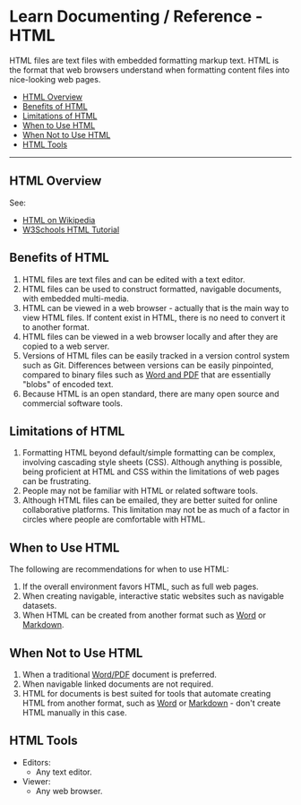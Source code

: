 # Learn Documenting / Reference - HTML #

HTML files are text files with embedded formatting markup text.
HTML is the format that web browsers understand when formatting content files into
nice-looking web pages.

* [HTML Overview](#html-overview)
* [Benefits of HTML](#benefits-of-html)
* [Limitations of HTML](#limitations-of-html)
* [When to Use HTML](#when-to-use-html)
* [When Not to Use HTML](#when-not-to-use-html)
* [HTML Tools](#html-tools)

-----

## HTML Overview ##

See:

* [HTML on Wikipedia](https://en.wikipedia.org/wiki/HTML)
* [W3Schools HTML Tutorial](https://www.w3schools.com/html/)

## Benefits of HTML ##

1. HTML files are text files and can be edited with a text editor.
3. HTML files can be used to construct formatted, navigable documents, with embedded multi-media.
4. HTML can be viewed in a web browser - actually that is the main way to view HTML files.
If content exist in HTML, there is no need to convert it to another format.
5. HTML files can be viewed in a web browser locally and after they are copied to a web server.
6. Versions of HTML files can be easily tracked in a version control system such as Git.
Differences between versions can be easily pinpointed,
compared to binary files such as [Word and PDF](ref-word-pdf) that are essentially "blobs" of encoded text.
7. Because HTML is an open standard, there are many open source and commercial software tools.

## Limitations of HTML ##

1. Formatting HTML beyond default/simple formatting can be complex,
involving cascading style sheets (CSS).
Although anything is possible, being proficient at HTML and CSS within the limitations of web pages
can be frustrating.
2. People may not be familiar with HTML or related software tools.
3. Although HTML files can be emailed, they are better suited for online collaborative platforms.
This limitation may not be as much of a factor in circles where people are comfortable with HTML.

## When to Use HTML ##

The following are recommendations for when to use HTML:

1. If the overall environment favors HTML, such as full web pages.
2. When creating navigable, interactive static websites such as navigable datasets.
3. When HTML can be created from another format such as [Word](ref-word-pdf) or [Markdown](ref-markdown).

## When Not to Use HTML ##

1. When a traditional [Word/PDF](ref-word-pdf) document is preferred.
2. When navigable linked documents are not required.
3. HTML for documents is best suited for tools that automate creating HTML from another format,
such as [Word](ref-word-pdf) or [Markdown](ref-markdown) - don't create HTML manually in this case.

## HTML Tools ##

* Editors:
	+ Any text editor.
* Viewer:
	+ Any web browser.
